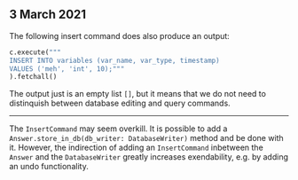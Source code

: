 ## 3 March 2021
The following insert command does also produce an output:
```python
c.execute("""
INSERT INTO variables (var_name, var_type, timestamp) 
VALUES ('meh', 'int', 10);"""
).fetchall()
```
The output just is an empty list `[]`, but it means that
we do not need to distinquish between database editing and query commands.

----

The `InsertCommand` may seem overkill. It is possible to add a `Answer.store_in_db(db_writer: DatabaseWriter)` method and be done with it. However, the indirection of adding an `InsertCommand` inbetween the `Answer` and the `DatabaseWriter` greatly increases exendability, e.g. by adding an undo functionality.